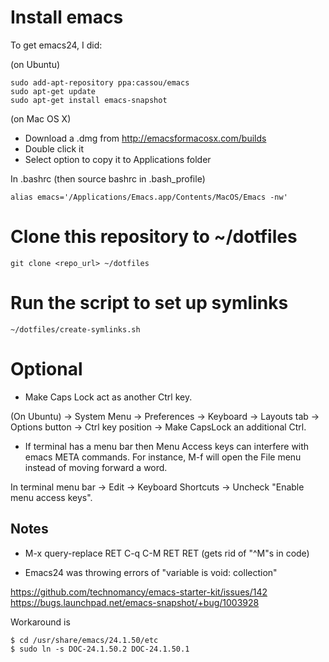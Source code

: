 # Install emacs

To get emacs24, I did:

(on Ubuntu)

    sudo add-apt-repository ppa:cassou/emacs
    sudo apt-get update
    sudo apt-get install emacs-snapshot

(on Mac OS X)

* Download a .dmg from http://emacsformacosx.com/builds
* Double click it
* Select option to copy it to Applications folder

In .bashrc (then source bashrc in .bash_profile)

    alias emacs='/Applications/Emacs.app/Contents/MacOS/Emacs -nw'


# Clone this repository to ~/dotfiles

    git clone <repo_url> ~/dotfiles

# Run the script to set up symlinks

    ~/dotfiles/create-symlinks.sh

# Optional

* Make Caps Lock act as another Ctrl key.

(On Ubuntu) -> System Menu -> Preferences -> Keyboard -> Layouts tab -> Options button ->
Ctrl key position -> Make CapsLock an additional Ctrl.

* If terminal has a menu bar then Menu Access keys can interfere with
  emacs META commands.  For instance, M-f will open the File menu
  instead of moving forward a word.

In terminal menu bar -> Edit -> Keyboard Shortcuts -> Uncheck "Enable menu access keys".

## Notes

* M-x query-replace RET C-q C-M RET RET (gets rid of "^M"s in code)

* Emacs24 was throwing errors of "variable is void: collection"

https://github.com/technomancy/emacs-starter-kit/issues/142  
https://bugs.launchpad.net/emacs-snapshot/+bug/1003928

Workaround is

    $ cd /usr/share/emacs/24.1.50/etc
    $ sudo ln -s DOC-24.1.50.2 DOC-24.1.50.1
